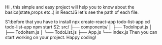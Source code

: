 Hi , this simple and easy project will help you to know about the basics(state,props etc..) in ReactJS
let's see the path of each file.

S1:before that you have to install 
      npx create-react-app todo-list-app
      cd todo-list-app
      npm start
S2: 
src/
├── components/
│   ├── TodoInput.js
│   ├── TodoItem.js
│   └── TodoList.js
├── App.js
└── index.js
Then you can start working on your project.
Happy coding!
